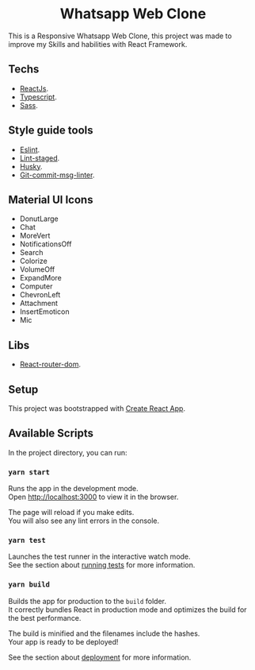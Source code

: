 <h1 align="center">Whatsapp Web Clone</h1>

This is a Responsive Whatsapp Web Clone, this project was made to improve my Skills and habilities with React Framework.

## Techs

- [ReactJs](https://reactjs.org).
- [Typescript](https://www.typescriptlang.org).
- [Sass](https://sass-lang.com).

## Style guide tools

- [Eslint](https://eslint.org).
- [Lint-staged](https://github.com/okonet/lint-staged).
- [Husky](https://github.com/typicode/husky).
- [Git-commit-msg-linter](https://github.com/legend80s/commit-msg-linter#readme).

## Material UI Icons

- DonutLarge
- Chat
- MoreVert
- NotificationsOff
- Search
- Colorize
- VolumeOff
- ExpandMore
- Computer
- ChevronLeft
- Attachment
- InsertEmoticon
- Mic

## Libs

- [React-router-dom](https://reactrouter.com).

## Setup

This project was bootstrapped with [Create React App](https://github.com/facebook/create-react-app).

## Available Scripts

In the project directory, you can run:

### `yarn start`

Runs the app in the development mode.<br />
Open [http://localhost:3000](http://localhost:3000) to view it in the browser.

The page will reload if you make edits.<br />
You will also see any lint errors in the console.

### `yarn test`

Launches the test runner in the interactive watch mode.<br />
See the section about [running tests](https://facebook.github.io/create-react-app/docs/running-tests) for more information.

### `yarn build`

Builds the app for production to the `build` folder.<br />
It correctly bundles React in production mode and optimizes the build for the best performance.

The build is minified and the filenames include the hashes.<br />
Your app is ready to be deployed!

See the section about [deployment](https://facebook.github.io/create-react-app/docs/deployment) for more information.
